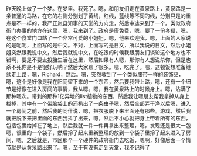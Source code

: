 昨天晚上做了一个梦。在梦里。我死了。嗯，和朋友们走在黄泉路上，黄泉路是一条普通的马路，在它的右侧分别划了黄线，红线，蓝线等不同的线，分别只是的重点是不一样的，我严正岚县知事的天堂的方向走，然后中途来到了一个。类似政府衙门办事的地方在这里，嗯，我来到了。政府是唐免费，嗯，要了一份套餐，嗯，在这个食堂门口站了一个非常可爱的小姐姐，嗯，他来欢迎我，嗯，上面的人家说的是呃呃，上面写的是中文。不对，上面写的是日文，所以我说的日文，然后小姐姐突然跟我说中文，然后我就说中文，在吃饭的时候我跟朋友们谈论这个地方也不错啊，要是不要去投胎生活在这里，然后如果有人嗯，那你有人想说杀你，但是也杀不死你是不是很好玩呐？然后大家聊了很多。嗯，吃完了。嗯，这顿饭想准备继续走上路，嗯，Richard，然后。嗯，突然收到了一个类似腰带一样的装饰品，嗯，这个是好像是我在阳间留下来的一个东西，然后要我带上路，嗯，还有一个细节是好像在进入房间的事情，我从嗯。嗯，我在黄泉路上的时候身上。嗯，沾满了那种嗯次。带刺的那种1亿异地的list植物的东西，然后我让嗯朋友帮我拿掉从身上拔掉，其中有一个带脑袋上的还扒出了一条虫子嗯，然后全部弄干净以后嗯，进入一个房间之前，然后我的同伴说，嗯，把衣服脱下来里面还有那些。游戏，然后我就把脱下来把里面的东西我抖了出来，嗯，然后不小心就把身上带着所有的东西，包括包裹给掉在了地上，然后我就一件一件再拿出来整理，嗯，发现还是很大一包嗯，很重的一个袋子，然后拎了起来重新整理的放到一个袋子里拎了起来进入了房间，嗯，之后就是，市区那个一个硬件的政府衙门去吃饭，嗯啊，好像后面一个情节就是从黄泉路出来了。嗯，至于有没有走到天堂，我不记得了
